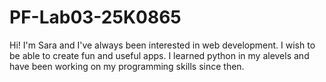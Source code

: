 # PF-Lab03-25K0865
Hi! I'm Sara and I've always been interested in web development. I wish to be able to create fun and useful apps.
I learned python in my alevels and have been working on my programming skills since then.
